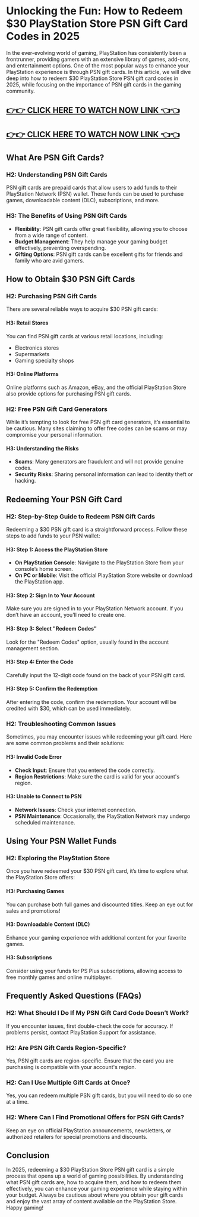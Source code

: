 # Unlocking the Fun: How to Redeem $30 PlayStation Store PSN Gift Card Codes in 2025


In the ever-evolving world of gaming, PlayStation has consistently been a frontrunner, providing gamers with an extensive library of games, add-ons, and entertainment options. One of the most popular ways to enhance your PlayStation experience is through PSN gift cards. In this article, we will dive deep into how to redeem $30 PlayStation Store PSN gift card codes in 2025, while focusing on the importance of PSN gift cards in the gaming community.

[👉👉 CLICK HERE TO WATCH NOW LINK 👈👈](https://appbitly.com/cuafm)
-
[👉👉 CLICK HERE TO WATCH NOW LINK 👈👈](https://appbitly.com/cuafm)
-




## What Are PSN Gift Cards?

### H2: Understanding PSN Gift Cards

PSN gift cards are prepaid cards that allow users to add funds to their PlayStation Network (PSN) wallet. These funds can be used to purchase games, downloadable content (DLC), subscriptions, and more. 

### H3: The Benefits of Using PSN Gift Cards

- **Flexibility**: PSN gift cards offer great flexibility, allowing you to choose from a wide range of content.
- **Budget Management**: They help manage your gaming budget effectively, preventing overspending.
- **Gifting Options**: PSN gift cards can be excellent gifts for friends and family who are avid gamers.

## How to Obtain $30 PSN Gift Cards

### H2: Purchasing PSN Gift Cards

There are several reliable ways to acquire $30 PSN gift cards:

#### H3: Retail Stores

You can find PSN gift cards at various retail locations, including:

- Electronics stores
- Supermarkets
- Gaming specialty shops

#### H3: Online Platforms

Online platforms such as Amazon, eBay, and the official PlayStation Store also provide options for purchasing PSN gift cards.

### H2: Free PSN Gift Card Generators

While it’s tempting to look for free PSN gift card generators, it’s essential to be cautious. Many sites claiming to offer free codes can be scams or may compromise your personal information.

#### H3: Understanding the Risks

- **Scams**: Many generators are fraudulent and will not provide genuine codes.
- **Security Risks**: Sharing personal information can lead to identity theft or hacking.

## Redeeming Your PSN Gift Card

### H2: Step-by-Step Guide to Redeem PSN Gift Cards

Redeeming a $30 PSN gift card is a straightforward process. Follow these steps to add funds to your PSN wallet:

#### H3: Step 1: Access the PlayStation Store

- **On PlayStation Console**: Navigate to the PlayStation Store from your console’s home screen.
- **On PC or Mobile**: Visit the official PlayStation Store website or download the PlayStation app.

#### H3: Step 2: Sign In to Your Account

Make sure you are signed in to your PlayStation Network account. If you don’t have an account, you’ll need to create one.

#### H3: Step 3: Select "Redeem Codes"

Look for the "Redeem Codes" option, usually found in the account management section.

#### H3: Step 4: Enter the Code

Carefully input the 12-digit code found on the back of your PSN gift card. 

#### H3: Step 5: Confirm the Redemption

After entering the code, confirm the redemption. Your account will be credited with $30, which can be used immediately.

### H2: Troubleshooting Common Issues

Sometimes, you may encounter issues while redeeming your gift card. Here are some common problems and their solutions:

#### H3: Invalid Code Error

- **Check Input**: Ensure that you entered the code correctly.
- **Region Restrictions**: Make sure the card is valid for your account's region.

#### H3: Unable to Connect to PSN

- **Network Issues**: Check your internet connection.
- **PSN Maintenance**: Occasionally, the PlayStation Network may undergo scheduled maintenance.

## Using Your PSN Wallet Funds

### H2: Exploring the PlayStation Store

Once you have redeemed your $30 PSN gift card, it’s time to explore what the PlayStation Store offers:

#### H3: Purchasing Games

You can purchase both full games and discounted titles. Keep an eye out for sales and promotions!

#### H3: Downloadable Content (DLC)

Enhance your gaming experience with additional content for your favorite games.

#### H3: Subscriptions

Consider using your funds for PS Plus subscriptions, allowing access to free monthly games and online multiplayer.

## Frequently Asked Questions (FAQs)

### H2: What Should I Do If My PSN Gift Card Code Doesn’t Work?

If you encounter issues, first double-check the code for accuracy. If problems persist, contact PlayStation Support for assistance.

### H2: Are PSN Gift Cards Region-Specific?

Yes, PSN gift cards are region-specific. Ensure that the card you are purchasing is compatible with your account's region.

### H2: Can I Use Multiple Gift Cards at Once?

Yes, you can redeem multiple PSN gift cards, but you will need to do so one at a time.

### H2: Where Can I Find Promotional Offers for PSN Gift Cards?

Keep an eye on official PlayStation announcements, newsletters, or authorized retailers for special promotions and discounts.

## Conclusion

In 2025, redeeming a $30 PlayStation Store PSN gift card is a simple process that opens up a world of gaming possibilities. By understanding what PSN gift cards are, how to acquire them, and how to redeem them effectively, you can enhance your gaming experience while staying within your budget. Always be cautious about where you obtain your gift cards and enjoy the vast array of content available on the PlayStation Store. Happy gaming!
